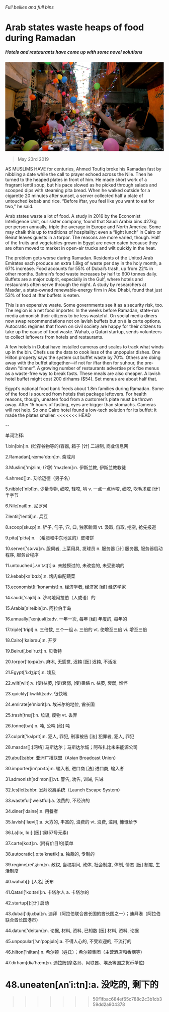 ###### Full bellies and full bins

# Arab states waste heaps of food during Ramadan 

##### Hotels and restaurants have come up with some novel solutions 

![image](images/20190525_map502_0.jpg) 

> May 23rd 2019 

AS MUSLIMS HAVE for centuries, Ahmed Toufiq broke his Ramadan fast by nibbling a date while the call to prayer echoed across the Nile. Then he turned to the heaped plates in front of him. He made short work of a fragrant lentil soup, but his pace slowed as he picked through salads and scooped dips with steaming pita bread. When he walked outside for a cigarette 20 minutes after sunset, a server collected half a plate of untouched kebab and rice. “Before iftar, you feel like you want to eat for two,” he said. 

Arab states waste a lot of food. A study in 2016 by the Economist Intelligence Unit, our sister company, found that Saudi Arabia bins 427kg per person annually, triple the average in Europe and North America. Some may chalk this up to traditions of hospitality: even a “light lunch” in Cairo or Beirut leaves guests in a torpor. The reasons are more varied, though. Half of the fruits and vegetables grown in Egypt are never eaten because they are often moved to market in open-air trucks and wilt quickly in the heat. 

The problem gets worse during Ramadan. Residents of the United Arab Emirates each produce an extra 1.8kg of waste per day in the holy month, a 67% increase. Food accounts for 55% of Dubai’s trash, up from 22% in other months. Bahrain’s food waste increases by half to 600 tonnes daily. Buffets are a major culprit, especially in the Gulf, where hotels and restaurants often serve through the night. A study by researchers at Masdar, a state-owned renewable-energy firm in Abu Dhabi, found that just 53% of food at iftar buffets is eaten. 

This is an expensive waste. Some governments see it as a security risk, too. The region is a net food importer. In the weeks before Ramadan, state-run media admonish their citizens to be less wasteful. On social media diners now swap recommendations not on lavish buffets but on à la carte options. Autocratic regimes that frown on civil society are happy for their citizens to take up the cause of food waste. Wahab, a Qatari startup, sends volunteers to collect leftovers from hotels and restaurants. 

A few hotels in Dubai have installed cameras and scales to track what winds up in the bin. Chefs use the data to cook less of the unpopular dishes. One Hilton property says the system cut buffet waste by 70%. Others are doing away with the buffet altogether—if not for iftar then for suhour, the pre-dawn “dinner”. A growing number of restaurants advertise prix fixe menus as a waste-free way to break fasts. These meals are also cheaper. A lavish hotel buffet might cost 200 dirhams ($54). Set menus are about half that. 

Egypt’s national food bank feeds about 1.8m families during Ramadan. Some of the food is sourced from hotels that package leftovers. For health reasons, though, uneaten food from a customer’s plate must be thrown away. After 15 hours of fasting, eyes are bigger than stomachs. Cameras will not help. So one Cairo hotel found a low-tech solution for its buffet: it made the plates smaller. 
<<<<<<< HEAD

-- 

 单词注释:

1.bin[bin]:n. (贮存谷物等的)容器, 箱子 [计] 二进制, 商业信息网 

2.Ramadan[,ræmә'dɑ:n]:n. 斋戒月 

3.Muslim['mjzlim; (?@) 'mʌzlem]:n. 伊斯兰教, 伊斯兰教教徒 

4.ahmed[]:n. 艾哈迈德（男子名） 

5.nibble['nibl]:n. 少量食物, 细咬, 轻咬, 啃 v. 一点一点地咬, 细咬, 吹毛求疵 [计] 半字节 

6.Nile[nail]:n. 尼罗河 

7.lentil['lentil]:n. 兵豆 

8.scoop[sku:p]:n. 铲子, 勺子, 穴, 口, 独家新闻 vt. 汲取, 舀取, 挖空, 抢先报道 

9.pita['pi:tə]:n. （希腊和中东地区的）皮塔饼 

10.server['sә:vә]:n. 服伺者, 上菜用具, 发球员 n. 服务器 [计] 服务器, 服务器启动程序, 服务台程序 

11.untouched[.ʌn'tʌtʃt]:a. 未触摸过的, 未改变的, 未受影响的 

12.kebab[kә'bɑ:b]:n. 烤肉串配蔬菜 

13.economist[i:'kɒnәmist]:n. 经济学者, 经济家 [经] 经济学家 

14.saudi['sajdi]:a. 沙乌地阿拉伯（人或语）的 

15.Arabia[ә'reibiә]:n. 阿拉伯半岛 

16.annually['ænjuәli]:adv. 一年一次, 每年 [经] 年度的, 每年的 

17.triple['tripl]:n. 三倍数, 三个一组 a. 三倍的 vt. 使增至三倍 vi. 增至三倍 

18.Cairo['kaiәrәu]:n. 开罗 

19.Beirut[.bei'ru:t]:n. 贝鲁特 

20.torpor['tɒ:pә]:n. 麻木, 无感觉, 迟钝 [医] 迟钝, 不活泼 

21.Egypt['i:dʒipt]:n. 埃及 

22.wilt[wilt]:v. (使)枯萎, (使)衰弱, (使)畏缩 n. 枯萎, 衰弱, 憔悴 

23.quickly['kwikli]:adv. 很快地 

24.emirate[e'miәrit]:n. 埃米尔的地位, 酋长国 

25.trash[træʃ]:n. 垃圾, 废物 vt. 丢弃 

26.tonne[tʌn]:n. 吨, 公吨 [经] 吨 

27.culprit['kʌlprit]:n. 犯人, 罪犯, 刑事被告 [法] 犯罪者, 犯人, 罪犯 

28.masdar[]:[网络] 马斯达尔；马斯达尔城；阿布扎比未来能源公司 

29.abu[]:abbr. 亚洲广播联盟（Asian Broadcast Union） 

30.importer[im'pɒ:tә]:n. 输入者, 进口商 [法] 进口商, 输入者 

31.admonish[әd'mɒniʃ]:vt. 警告, 劝告, 训诫, 告诫 

32.les[lei]:abbr. 发射脱离系统（Launch Escape System） 

33.wasteful['weistful]:a. 浪费的, 不经济的 

34.diner['dainә]:n. 用餐者 

35.lavish['læviʃ]:a. 大方的, 丰富的, 浪费的 vt. 浪费, 滥用, 慷慨给予 

36.La[lɔ:, lɑ:]:[医] 镧(57号元素) 

37.carte[kɑ:t]:n. (附有价目的)菜单 

38.autocratic[.ɒ:tә'krætik]:a. 独裁的, 专制的 

39.regime[rei'ʒi:m]:n. 政权, 当权期间, 政体, 社会制度, 体制, 情态 [医] 制度, 生活制度 

40.wahab[]: [人名] 沃布 

41.Qatari['kɑ:təri]:n. 卡塔尔人 a. 卡塔尔的 

42.startup[]:[计] 启动 

43.dubai['dju:bai]:n. 迪拜（阿拉伯联合酋长国的酋长国之一）；迪拜港（阿拉伯联合酋长国港市） 

44.datum['deitәm]:n. 论据, 材料, 资料, 已知数 [医] 材料, 资料, 论据 

45.unpopular['ʌn'pɔpjulә]:a. 不得人心的, 不受欢迎的, 不流行的 

46.hilton['hiltәn]:n. 希尔顿（姓氏）；希尔顿集团（主营酒店和香烟等） 

47.dirham[diә'hæm]:n. 迪拉姆(摩洛哥、阿联酋、埃及等国之货币单位) 

48.uneaten[ʌnˈi:tn]:a. 没吃的, 剩下的 
=======
>>>>>>> 50f1fbac684ef65c788c2c3b1cb359dd2a904378

